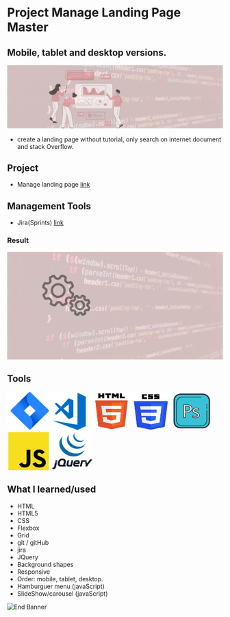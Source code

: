 # Project Manage Landing Page Master
## Mobile, tablet and desktop versions.

![Begin Banner](Documentation/top-1200x350.gif)

* create a landing page without tutorial, only search on internet document and stack Overflow.

## Project
* Manage landing page [link](https://github.com/pittyh6/manage-landing-page-master)

## Management Tools
* Jira(Sprints) [link](https://github.com/pittyh6/manage-landing-page-master/tree/master/Sprint2)
### Result
![Middle Banner](Documentation/Under_Development.gif)

## Tools
<img src= Documentation/jira.png  height="90" width="100" ><img src= Documentation/vscode.png  height="90" width="100"><img src= Documentation/html.png  height="90" width="90"><img src= Documentation/css.png  height="90" width="90"><img src= Documentation/photoshop.png  height="90" width="100"><img src= Documentation/js.png  height="90" width="100"><img src= Documentation/jquery.png  height="90" width="100">

## What I learned/used
* HTML
* HTML5
* CSS
* Flexbox
* Grid 
* git / gitHub
* jira
* JQuery
* Background shapes
* Responsive
* Order: mobile, tablet, desktop.
* Hamburguer menu (javaScript)
* SlideShow/carousel (javaScript)


![End Banner](Documentation/botton-1200x350.gif)